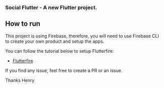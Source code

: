 ### Social Flutter - A new Flutter project.

## How to run

This project is using Firebase, therefore, you will need to use Firebase CLI to create your own product and setup the apps.

You can follow the tutorial below to setup Flutterfire:

- [Flutterfire](https://firebase.google.com/docs/flutter/setup?platform=ios#available-plugins)

If you find any issue, feel free to create a PR or an issue.

Thanks
Henry
